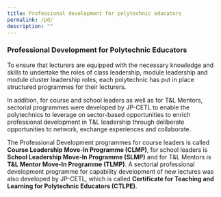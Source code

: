 ```yaml
---
title: Professional development for polytechnic educators
permalink: /pd/
description: ""
---
```

### Professional Development for Polytechnic Educators

To ensure that lecturers are equipped with the necessary knowledge and skills to undertake the roles of class leadership, module leadership and module cluster leadership roles, each polytechnic has put in place structured programmes for their lecturers.

In addition, for course and school leaders as well as for T&L Mentors, sectorial programmes were developed by JP-CETL to enable the polytechnics to leverage on sector-based opportunities to enrich professional development in T&L leadership through deliberate opportunities to network, exchange experiences and collaborate. 

The Professional Development programmes for course leaders is called <strong>Course Leadership Move-In Programme (CLMP)</strong>, for school leaders is <strong> School Leadership Move-In Programme (SLMP)</strong> and for T&L Mentors is <strong>T&L Mentor Move-In Programme (TLMP)</strong>. A sectorial professional development programme for capability development of new lectures was also developed by JP-CETL, which is called <Strong>Certificate for Teaching and Learning for Polytechnic Educators (CTLPE)</strong>.